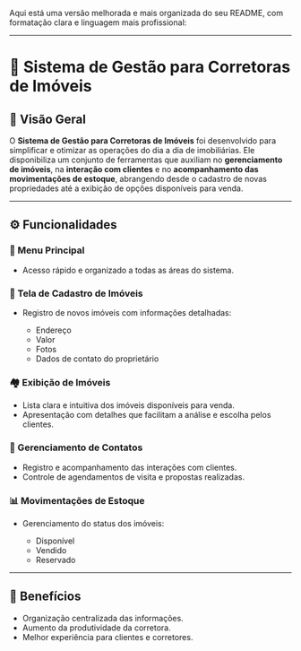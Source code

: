 Aqui está uma versão melhorada e mais organizada do seu README, com formatação clara e linguagem mais profissional:

---

# 🏡 Sistema de Gestão para Corretoras de Imóveis

## 📌 Visão Geral

O **Sistema de Gestão para Corretoras de Imóveis** foi desenvolvido para simplificar e otimizar as operações do dia a dia de imobiliárias.
Ele disponibiliza um conjunto de ferramentas que auxiliam no **gerenciamento de imóveis**, na **interação com clientes** e no **acompanhamento das movimentações de estoque**, abrangendo desde o cadastro de novas propriedades até a exibição de opções disponíveis para venda.

---

## ⚙️ Funcionalidades

### 📂 Menu Principal

* Acesso rápido e organizado a todas as áreas do sistema.

### 📝 Tela de Cadastro de Imóveis

* Registro de novos imóveis com informações detalhadas:

  * Endereço
  * Valor
  * Fotos
  * Dados de contato do proprietário

### 🏘️ Exibição de Imóveis

* Lista clara e intuitiva dos imóveis disponíveis para venda.
* Apresentação com detalhes que facilitam a análise e escolha pelos clientes.

### 🤝 Gerenciamento de Contatos

* Registro e acompanhamento das interações com clientes.
* Controle de agendamentos de visita e propostas realizadas.

### 📊 Movimentações de Estoque

* Gerenciamento do status dos imóveis:

  * Disponível
  * Vendido
  * Reservado

---

## 🚀 Benefícios

* Organização centralizada das informações.
* Aumento da produtividade da corretora.
* Melhor experiência para clientes e corretores.
